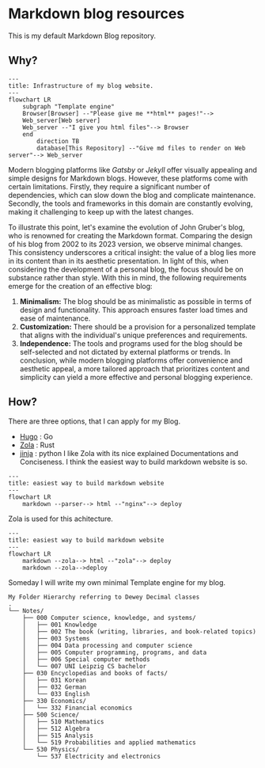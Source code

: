 # Markdown blog resources
This is my default Markdown Blog repository.
## Why? 
```mermaid
---
title: Infrastructure of my blog website.
---
flowchart LR
    subgraph "Template engine"
    Browser[Browser] --"Please give me **html** pages!"--> 
    Web_server[Web server]
    Web_server --"I give you html files"--> Browser
    end
        direction TB
        database[This Repository] --"Give md files to render on Web server"--> Web_server 
```
Modern blogging platforms like *Gatsby* or *Jekyll* offer visually appealing and simple designs for Markdown blogs. However, these platforms come with certain limitations. Firstly, they require a significant number of dependencies, which can slow down the blog and complicate maintenance. Secondly, the tools and frameworks in this domain are constantly evolving, making it challenging to keep up with the latest changes.

To illustrate this point, let's examine the evolution of John Gruber's blog, who is renowned for creating the Markdown format. Comparing the design of his blog from 2002 to its 2023 version, we observe minimal changes. This consistency underscores a critical insight: the value of a blog lies more in its content than in its aesthetic presentation.
In light of this, when considering the development of a personal blog, the focus should be on substance rather than style. With this in mind, the following requirements emerge for the creation of an effective blog:
1. **Minimalism:** The blog should be as minimalistic as possible in terms of design and functionality. This approach ensures faster load times and ease of maintenance.
2. **Customization:** There should be a provision for a personalized template that aligns with the individual's unique preferences and requirements.
3. **Independence:** The tools and programs used for the blog should be self-selected and not dictated by external platforms or trends.
In conclusion, while modern blogging platforms offer convenience and aesthetic appeal, a more tailored approach that prioritizes content and simplicity can yield a more effective and personal blogging experience.
## How?
There are three options, that I can apply for my Blog. 
- [Hugo](https://gohugo.io/) : Go
- [Zola](https://www.getzola.org/) : Rust
- [jinja](https://jinja.palletsprojects.com/en/3.1.x/) : python
I like Zola with its nice explained Documentations and Conciseness.
I think the easiest way to build markdown website is so.
```mermaid
---
title: easiest way to build markdown website
---
flowchart LR
    markdown --parser--> html --"nginx"--> deploy
```
Zola is used for this achitecture.
```mermaid
---
title: easiest way to build markdown website
---
flowchart LR
    markdown --zola--> html --"zola"--> deploy
    markdown --zola-->deploy
```

Someday I will write my own minimal Template engine for my blog. 

```
My Folder Hierarchy referring to Dewey Decimal classes
.
└── Notes/
    ├── 000 Computer science, knowledge, and systems/
    │   ├── 001 Knowledge
    │   ├── 002 The book (writing, libraries, and book-related topics)
    │   ├── 003 Systems
    │   ├── 004 Data processing and computer science
    │   ├── 005 Computer programming, programs, and data
    │   ├── 006 Special computer methods 
    │   └── 007 UNI Leipzig CS bachelor
    ├── 030 Encyclopedias and books of facts/
    │   ├── 031 Korean
    │   ├── 032 German
    │   └── 033 English
    ├── 330 Economics/
    │   └── 332 Financial economics
    ├── 500 Science/
    │   ├── 510 Mathematics
    │   ├── 512 Algebra
    │   ├── 515 Analysis
    │   └── 519 Probabilities and applied mathematics
    └── 530 Physics/
        └── 537 Electricity and electronics
```